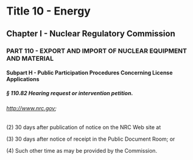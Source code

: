 
# Title 10 - Energy
## Chapter I - Nuclear Regulatory Commission
### PART 110 - EXPORT AND IMPORT OF NUCLEAR EQUIPMENT AND MATERIAL
#### Subpart H - Public Participation Procedures Concerning License Applications
##### § 110.82 Hearing request or intervention petition.
###### http://www.nrc.gov;

(2) 30 days after publication of notice on the NRC Web site at

(3) 30 days after notice of receipt in the Public Document Room; or

(4) Such other time as may be provided by the Commission.
